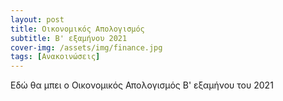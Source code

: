 ```yaml
---
layout: post
title: Οικονομικός Απολογισμός
subtitle: B' εξαμήνου 2021
cover-img: /assets/img/finance.jpg
tags: [Ανακοινώσεις]
---
```



Εδώ θα μπει ο Οικονομικός Απολογισμός B' εξαμήνου του 2021